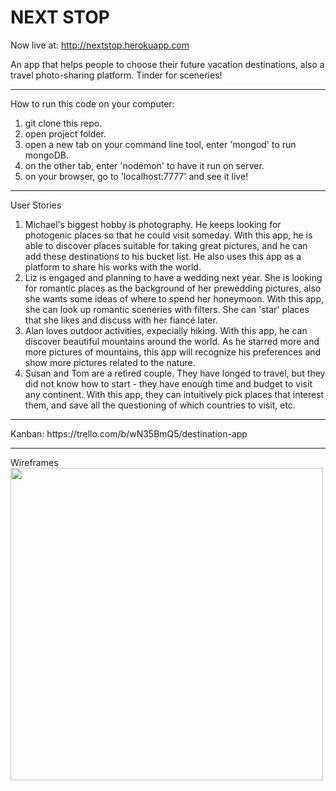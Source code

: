 # NEXT STOP

Now live at: 
http://nextstop.herokuapp.com

An app that helps people to choose their future vacation destinations, also a travel photo-sharing platform. Tinder for sceneries!

<hr>

How to run this code on your computer:
1. git clone this repo.
2. open project folder.
3. open a new tab on your command line tool, enter 'mongod' to run mongoDB.
4. on the other tab, enter 'nodemon' to have it run on server.
5. on your browser, go to 'localhost:7777' and see it live!

<hr>
User Stories
<ol>
<li>Michael's biggest hobby is photography. He keeps looking for photogenic places so that he could visit someday. With this app, he is able to discover places suitable for taking great pictures, and he can add these destinations to his bucket list. He also uses this app as a platform to share his works with the world. </li>
<li>Liz is engaged and planning to have a wedding next year. She is looking for romantic places as the background of her prewedding pictures, also she wants some ideas of where to spend her honeymoon. With this app, she can look up romantic sceneries with filters. She can 'star' places that she likes and discuss with her fiancé later.</li>
<li>Alan loves outdoor activities, expecially hiking. With this app, he can discover beautiful mountains around the world. As he starred more and more pictures of mountains, this app will recognize his preferences and show more pictures related to the nature.</li>
<li>Susan and Tom are a retired couple. They have longed to travel, but they did not know how to start - they have enough time and budget to visit any continent. With this app, they can intuitively pick places that interest them, and save all the questioning of which countries to visit, etc.</li>
</ol>
<hr>
Kanban: https://trello.com/b/wN35BmQ5/destination-app
<hr>
Wireframes <br>
<img src="https://cloud.githubusercontent.com/assets/13576777/11727472/dc92037e-9f38-11e5-8beb-aea454b34c16.jpg" width="500">
